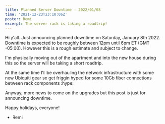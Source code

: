 ```yaml
---
title: Planned Server Downtime - 2022/01/08
time: '2021-12-23T23:10:06Z'
poster: Remi
excerpt: The server rack is taking a roadtrip!
---
```


Hi y'all. Just announcing planned downtime on Saturday, January 8th 2022.
Downtime is expected to be roughly between 12pm until 6pm ET (GMT -05:00).
However this is a rough estimate and subject to change.

I'm physically moving out of the apartment and into the new house during this so
the server will be taking a short roadtrip.

At the same time I'll be overhauling the network infrastructure with some new
Ubiquiti gear so get friggin hyped for some 10Gb fiber connections between rack
components :hype:

Anyway, more news to come on the upgrades but this post is just for announcing
downtime.

Happy holidays, everyone!

- Remi
